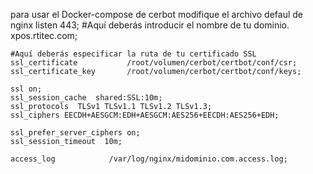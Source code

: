 para usar el Docker-compose de cerbot modifique el archivo defaul de nginx 
listen 443;
    #Aquí deberás introducir el nombre de tu dominio.
    xpos.rtitec.com;

    #Aquí deberás especificar la ruta de tu certificado SSL
    ssl_certificate           /root/volumen/cerbot/certbot/conf/csr;
    ssl_certificate_key       /root/volumen/cerbot/certbot/conf/keys;

    ssl on;
    ssl_session_cache  shared:SSL:10m;
    ssl_protocols  TLSv1 TLSv1.1 TLSv1.2 TLSv1.3;
    ssl_ciphers EECDH+AESGCM:EDH+AESGCM:AES256+EECDH:AES256+EDH;

    ssl_prefer_server_ciphers on;
    ssl_session_timeout  10m;

    access_log            /var/log/nginx/midominio.com.access.log;
